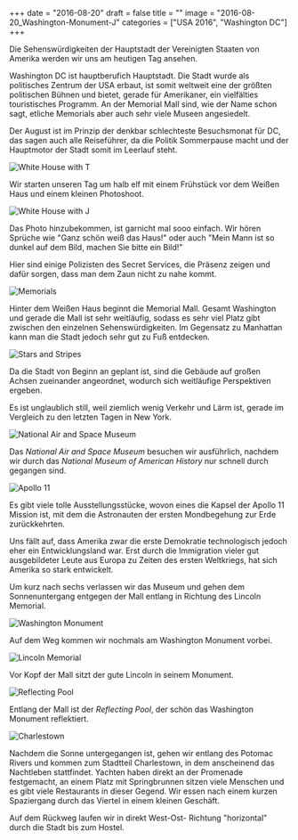 +++
date = "2016-08-20"
draft = false
title = ""
image = "2016-08-20_Washington-Monument-J"
categories = ["USA 2016", "Washington DC"]
+++

Die Sehenswürdigkeiten der Hauptstadt der Vereinigten Staaten
von Amerika werden wir uns am heutigen Tag ansehen.

Washington DC ist hauptberufich Hauptstadt. 
Die Stadt wurde als politisches Zentrum der USA erbaut,
ist somit weltweit eine der größten politischen Bühnen 
und bietet, gerade für Amerikaner, ein vielfälties touristisches
Programm.
An der Memorial Mall sind, wie der Name schon sagt,
etliche Memorials aber auch sehr viele Museen angesiedelt.

Der August ist im Prinzip der denkbar schlechteste
Besuchsmonat für DC, das sagen auch alle Reiseführer,
da die Politik Sommerpause macht und der Hauptmotor
der Stadt somit im Leerlauf steht.

![White House with T](/images/2016-08-20_White-House-T.jpg)

Wir starten unseren Tag um halb elf mit einem Frühstück 
vor dem Weißen Haus
und einem kleinen Photoshoot. 

![White House with J](/images/2016-08-20_White-House-J.jpg)

Das Photo hinzubekommen, ist garnicht mal sooo einfach.
Wir hören Sprüche wie
"Ganz schön weiß das Haus!" oder auch
"Mein Mann ist so dunkel auf dem Bild, machen Sie bitte ein Bild!"

Hier sind einige Polizisten des Secret Services, die Präsenz
zeigen und dafür sorgen, 
dass man dem Zaun nicht zu nahe kommt.

![Memorials](/images/2016-08-20_Memorials.jpg)

Hinter dem Weißen Haus beginnt die Memorial Mall.
Gesamt Washington und gerade die Mall ist sehr 
weitläufig, sodass es sehr viel Platz gibt zwischen
den einzelnen Sehenswürdigkeiten.
Im Gegensatz zu Manhattan kann man die Stadt jedoch
sehr gut zu Fuß entdecken. 

![Stars and Stripes](/images/2016-08-20_Stars-And-Stripes.jpg)

Da die Stadt von Beginn an geplant ist, sind die Gebäude
auf großen Achsen zueinander angeordnet, wodurch
sich weitläufige Perspektiven ergeben.

Es ist unglaublich still, weil ziemlich wenig
Verkehr und Lärm ist, gerade im Vergleich zu den letzten Tagen in New York. 

![National Air and Space Museum](/images/2016-08-20_Air-And-Space-Museum.jpg)

Das *National Air and Space Museum* besuchen 
wir ausführlich, nachdem wir durch das
*National Museum of American History*
nur schnell durch gegangen sind. 

![Apollo 11](/images/2016-08-20_Apollo-11.jpg)

Es gibt viele tolle Ausstellungsstücke,
wovon eines die Kapsel der Apollo 11 Mission ist,
mit dem die Astronauten der ersten 
Mondbegehung zur Erde zurückkehrten. 

Uns fällt auf, dass Amerika zwar die erste Demokratie technologisch jedoch
eher ein Entwicklungsland war.
Erst durch die Immigration vieler
gut ausgebildeter Leute aus Europa zu Zeiten des
ersten Weltkriegs, hat sich Amerika so stark entwickelt. 

Um kurz nach sechs verlassen wir das Museum
und gehen dem Sonnenuntergang entgegen
der Mall entlang in Richtung des Lincoln
Memorial. 

![Washington Monument](/images/2016-08-20_Washington-Monument.jpg)

Auf dem Weg kommen wir nochmals am
Washington Monument vorbei. 

![Lincoln Memorial](/images/2016-08-20_Lincoln-Memorial.jpg)

Vor Kopf der Mall sitzt der gute
Lincoln in seinem Monument. 

![Reflecting Pool](/images/2016-08-20_Reflecting-Pool.jpg)

Entlang der Mall ist der *Reflecting Pool*,
der schön das Washington Monument reflektiert. 

![Charlestown](/images/2016-08-20_Charlestown.jpg)

Nachdem die Sonne untergegangen ist,
gehen wir entlang des Potomac Rivers
und kommen zum Stadtteil Charlestown,
in dem anscheinend das Nachtleben stattfindet. 
Yachten haben direkt an der Promenade
festgemacht, an einem Platz mit Springbrunnen
sitzen viele Menschen und es gibt
viele Restaurants in dieser Gegend. 
Wir essen nach einem kurzen Spaziergang durch
das Viertel in einem kleinen Geschäft. 

Auf dem Rückweg laufen wir in direkt West-Ost-
Richtung "horizontal" durch die Stadt bis
zum Hostel. 
